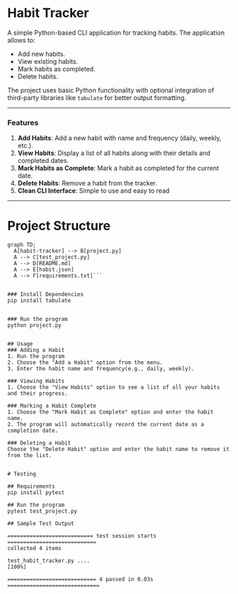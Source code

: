 # Habit Tracker

A simple Python-based CLI application for tracking habits. The application allows to:
- Add new habits.
- View existing habits.
- Mark habits as completed.
- Delete habits.

The project uses basic Python functionality with optional integration of third-party libraries like `tabulate` for better output formatting.

---

### Features

1. **Add Habits**: Add a new habit with name and frequency (daily, weekly, etc.).
2. **View Habits**: Display a list of all habits along with their details and completed dates.
3. **Mark Habits as Complete**: Mark a habit as completed for the current date.
4. **Delete Habits**: Remove a habit from the tracker.
5. **Clean CLI Interface**: Simple to use and easy to read

---

# Project Structure

```mermaid
graph TD;
  A[habit-tracker] --> B[project.py]
  A --> C[test_project.py]
  A --> D[README.md]
  A --> E[habit.json]
  A --> F[requirements.txt]```


### Install Dependencies
pip install tabulate


### Run the program
python project.py


## Usage
### Adding a Habit
1. Run the program
2. Choose the "Add a Habit" option from the menu.
3. Enter the habit name and frequency(e.g., daily, weekly).

### Viewing Habits
1. Choose the "View Habits" option to see a list of all your habits and their progress.

### Marking a Habit Complete
1. Choose the "Mark Habit as Complete" option and enter the habit name.
2. The program will automatically record the current date as a completion date.

### Deleting a Habit
Choose the "Delete Habit" option and enter the habit name to remove it from the list.


# Testing

## Requirements
pip install pytest

## Run the program
pytest test_project.py

## Sample Test Output

=========================== test session starts ============================
collected 4 items

test_habit_tracker.py ....                                           [100%]

============================ 4 passed in 0.03s =============================




